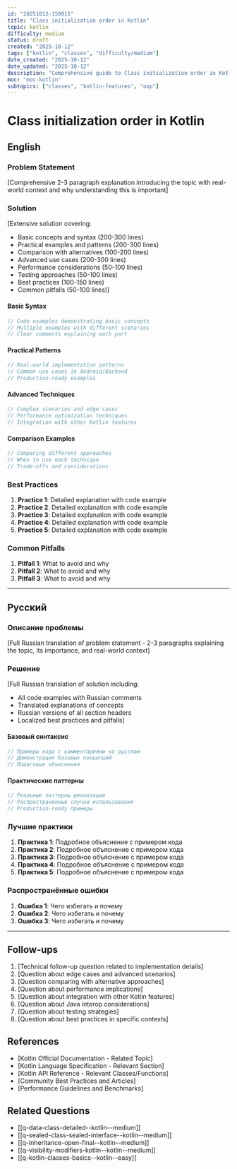 ```yaml
---
id: "20251012-150015"
title: "Class initialization order in Kotlin"
topic: kotlin
difficulty: medium
status: draft
created: "2025-10-12"
tags: ["kotlin", "classes", "difficulty/medium"]
date_created: "2025-10-12"
date_updated: "2025-10-12"
description: "Comprehensive guide to Class initialization order in Kotlin covering concepts, patterns, best practices, and real-world examples"
moc: "moc-kotlin"
subtopics: ["classes", "kotlin-features", "oop"]
---
```

# Class initialization order in Kotlin

## English

### Problem Statement

[Comprehensive 2-3 paragraph explanation introducing the topic with real-world context and why understanding this is important]

### Solution

[Extensive solution covering:
- Basic concepts and syntax (200-300 lines)
- Practical examples and patterns (200-300 lines)
- Comparison with alternatives (100-200 lines)
- Advanced use cases (200-300 lines)
- Performance considerations (50-100 lines)
- Testing approaches (50-100 lines)
- Best practices (100-150 lines)
- Common pitfalls (50-100 lines)]

#### Basic Syntax

```kotlin
// Code examples demonstrating basic concepts
// Multiple examples with different scenarios
// Clear comments explaining each part
```

#### Practical Patterns

```kotlin
// Real-world implementation patterns
// Common use cases in Android/Backend
// Production-ready examples
```

#### Advanced Techniques

```kotlin
// Complex scenarios and edge cases
// Performance optimization techniques
// Integration with other Kotlin features
```

#### Comparison Examples

```kotlin
// Comparing different approaches
// When to use each technique
// Trade-offs and considerations
```

### Best Practices

1. **Practice 1**: Detailed explanation with code example
2. **Practice 2**: Detailed explanation with code example
3. **Practice 3**: Detailed explanation with code example
4. **Practice 4**: Detailed explanation with code example
5. **Practice 5**: Detailed explanation with code example

### Common Pitfalls

1. **Pitfall 1**: What to avoid and why
2. **Pitfall 2**: What to avoid and why
3. **Pitfall 3**: What to avoid and why

---

## Русский

### Описание проблемы

[Full Russian translation of problem statement - 2-3 paragraphs explaining the topic, its importance, and real-world context]

### Решение

[Full Russian translation of solution including:
- All code examples with Russian comments
- Translated explanations of concepts
- Russian versions of all section headers
- Localized best practices and pitfalls]

#### Базовый синтаксис

```kotlin
// Примеры кода с комментариями на русском
// Демонстрация базовых концепций
// Пошаговые объяснения
```

#### Практические паттерны

```kotlin
// Реальные паттерны реализации
// Распространённые случаи использования
// Production-ready примеры
```

### Лучшие практики

1. **Практика 1**: Подробное объяснение с примером кода
2. **Практика 2**: Подробное объяснение с примером кода
3. **Практика 3**: Подробное объяснение с примером кода
4. **Практика 4**: Подробное объяснение с примером кода
5. **Практика 5**: Подробное объяснение с примером кода

### Распространённые ошибки

1. **Ошибка 1**: Чего избегать и почему
2. **Ошибка 2**: Чего избегать и почему
3. **Ошибка 3**: Чего избегать и почему

---

## Follow-ups

1. [Technical follow-up question related to implementation details]
2. [Question about edge cases and advanced scenarios]
3. [Question comparing with alternative approaches]
4. [Question about performance implications]
5. [Question about integration with other Kotlin features]
6. [Question about Java interop considerations]
7. [Question about testing strategies]
8. [Question about best practices in specific contexts]

## References

- [Kotlin Official Documentation - Related Topic]
- [Kotlin Language Specification - Relevant Section]
- [Kotlin API Reference - Relevant Classes/Functions]
- [Community Best Practices and Articles]
- [Performance Guidelines and Benchmarks]

## Related Questions

- [[q-data-class-detailed--kotlin--medium]]
- [[q-sealed-class-sealed-interface--kotlin--medium]]
- [[q-inheritance-open-final--kotlin--medium]]
- [[q-visibility-modifiers-kotlin--kotlin--medium]]
- [[q-kotlin-classes-basics--kotlin--easy]]
